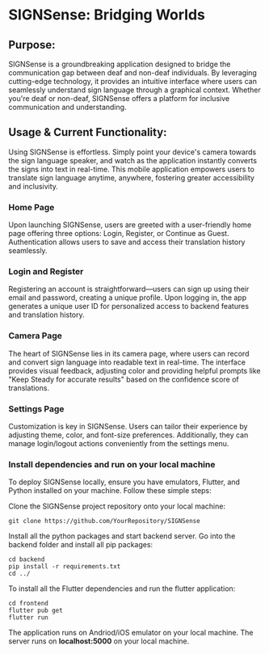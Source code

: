 # SIGNSense: Bridging Worlds

## Purpose:

SIGNSense is a groundbreaking application designed to bridge the communication gap between deaf and non-deaf individuals. By leveraging cutting-edge technology, it provides an intuitive interface where users can seamlessly understand sign language through a graphical context. Whether you're deaf or non-deaf, SIGNSense offers a platform for inclusive communication and understanding.

## Usage & Current Functionality:

Using SIGNSense is effortless. Simply point your device's camera towards the sign language speaker, and watch as the application instantly converts the signs into text in real-time. This mobile application empowers users to translate sign language anytime, anywhere, fostering greater accessibility and inclusivity.

### Home Page

Upon launching SIGNSense, users are greeted with a user-friendly home page offering three options: Login, Register, or Continue as Guest. Authentication allows users to save and access their translation history seamlessly.

### Login and Register

Registering an account is straightforward—users can sign up using their email and password, creating a unique profile. Upon logging in, the app generates a unique user ID for personalized access to backend features and translation history.

### Camera Page

The heart of SIGNSense lies in its camera page, where users can record and convert sign language into readable text in real-time. The interface provides visual feedback, adjusting color and providing helpful prompts like "Keep Steady for accurate results" based on the confidence score of translations.

### Settings Page

Customization is key in SIGNSense. Users can tailor their experience by adjusting theme, color, and font-size preferences. Additionally, they can manage login/logout actions conveniently from the settings menu.

### Install dependencies and run on your local machine

To deploy SIGNSense locally, ensure you have emulators, Flutter, and Python installed on your machine. Follow these simple steps:

Clone the SIGNSense project repository onto your local machine:

```bash=1
git clone https://github.com/YourRepository/SIGNSense
```

Install all the python packages and start backend server. Go into the backend folder and install all pip packages:

```bash=2
cd backend
pip install -r requirements.txt
cd ../
```

To install all the Flutter dependencies and run the flutter application:

```bash=7
cd frontend
flutter pub get
flutter run
```

The application runs on Andriod/iOS emulator on your local machine. The server runs on **localhost:5000** on your local machine.
